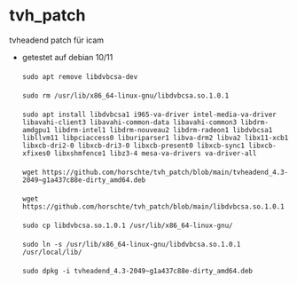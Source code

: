 # tvh_patch
tvheadend patch für icam
- getestet auf debian 10/11 <br><br>
`sudo apt remove libdvbcsa-dev`<br><br>
`sudo rm /usr/lib/x86_64-linux-gnu/libdvbcsa.so.1.0.1`<br><br>
`sudo apt install libdvbcsa1 i965-va-driver intel-media-va-driver libavahi-client3 libavahi-common-data libavahi-common3 libdrm-amdgpu1 libdrm-intel1 libdrm-nouveau2 libdrm-radeon1 libdvbcsa1 libllvm11 libpciaccess0 liburiparser1 libva-drm2 libva2 libx11-xcb1 libxcb-dri2-0 libxcb-dri3-0 libxcb-present0 libxcb-sync1 libxcb-xfixes0 libxshmfence1 libz3-4 mesa-va-drivers va-driver-all`<br><br>
`wget https://github.com/horschte/tvh_patch/blob/main/tvheadend_4.3-2049~g1a437c88e-dirty_amd64.deb`<br><br>
`wget https://github.com/horschte/tvh_patch/blob/main/libdvbcsa.so.1.0.1`<br><br>
`sudo cp libdvbcsa.so.1.0.1 /usr/lib/x86_64-linux-gnu/`<br><br>
`sudo ln -s /usr/lib/x86_64-linux-gnu/libdvbcsa.so.1.0.1  /usr/local/lib/`<br><br>
`sudo dpkg -i tvheadend_4.3-2049~g1a437c88e-dirty_amd64.deb`<br><br>


